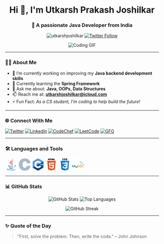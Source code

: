 <h1 align="center">Hi 👋, I'm Utkarsh Prakash Joshilkar</h1>
<h3 align="center">🚀 A passionate Java Developer from India</h3>

<p align="center">
  <img src="https://komarev.com/ghpvc/?username=utkarshjoshilkar&label=Profile%20Views&color=0e75b6&style=flat" alt="utkarshjoshilkar" />
  <a href="https://twitter.com/utkarsh_p_j">
    <img src="https://img.shields.io/twitter/follow/utkarsh_p_j?logo=twitter&style=flat" alt="Twitter Follow">
  </a>
</p>

<p align="center">
  <img src="https://cdn.dribbble.com/users/1162077/screenshots/3848914/programmer.gif" width="400" alt="Coding GIF">
</p>

---

### 👨‍💻 About Me

- 🔭 I’m currently working on improving my **Java backend development skills**
- 🌱 Currently learning the **Spring Framework**
- 💬 Ask me about: **Java, OOPs, Data Structures**
- 📫 Reach me at: **utkarshjoshilkar@icloud.com**
- ⚡ Fun Fact: *As a CS student, I’m coding to help build the future!*

---

### 🌐 Connect With Me

<p align="left">
  <a href="https://twitter.com/utkarsh_p_j"><img src="https://raw.githubusercontent.com/rahuldkjain/github-profile-readme-generator/master/src/images/icons/Social/twitter.svg" width="30" alt="Twitter"></a>
  <a href="https://linkedin.com/in/utkarsh-joshilkar-065290257"><img src="https://raw.githubusercontent.com/rahuldkjain/github-profile-readme-generator/master/src/images/icons/Social/linked-in-alt.svg" width="30" alt="LinkedIn"></a>
  <a href="https://www.codechef.com/users/utkarshjos"><img src="https://cdn.jsdelivr.net/npm/simple-icons@3.1.0/icons/codechef.svg" width="30" alt="CodeChef"></a>
  <a href="https://leetcode.com/utkarshjoshilkar"><img src="https://raw.githubusercontent.com/rahuldkjain/github-profile-readme-generator/master/src/images/icons/Social/leet-code.svg" width="30" alt="LeetCode"></a>
  <a href="https://auth.geeksforgeeks.org/user/onlyutkarshcumu"><img src="https://raw.githubusercontent.com/rahuldkjain/github-profile-readme-generator/master/src/images/icons/Social/geeks-for-geeks.svg" width="30" alt="GFG"></a>
</p>

---

### 🛠️ Languages and Tools

<p align="left">
  <img src="https://raw.githubusercontent.com/devicons/devicon/master/icons/java/java-original.svg" width="40" alt="Java"/>
  <img src="https://raw.githubusercontent.com/devicons/devicon/master/icons/c/c-original.svg" width="40" alt="C"/>
  <img src="https://raw.githubusercontent.com/devicons/devicon/master/icons/cplusplus/cplusplus-original.svg" width="40" alt="C++"/>
  <img src="https://raw.githubusercontent.com/devicons/devicon/master/icons/html5/html5-original-wordmark.svg" width="40" alt="HTML"/>
  <img src="https://raw.githubusercontent.com/devicons/devicon/master/icons/css3/css3-original-wordmark.svg" width="40" alt="CSS"/>
  <img src="https://raw.githubusercontent.com/devicons/devicon/master/icons/mysql/mysql-original-wordmark.svg" width="40" alt="MySQL"/>
</p>

---

### 📊 GitHub Stats

<p align="center">
  <img src="https://github-readme-stats.vercel.app/api?username=utkarshjoshilkar&show_icons=true&theme=github_dark" alt="GitHub Stats" />
  <img src="https://github-readme-stats.vercel.app/api/top-langs/?username=utkarshjoshilkar&layout=compact&theme=github_dark" alt="Top Languages" />
</p>

<p align="center">
  <img src="https://github-readme-streak-stats.herokuapp.com?user=utkarshjoshilkar&theme=github-dark" alt="GitHub Streak" />
</p>

---

### ✨ Quote of the Day
> "First, solve the problem. Then, write the code." – John Johnson

